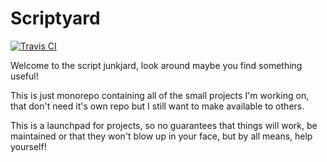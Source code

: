 # Scriptyard

[![Travis CI](https://img.shields.io/travis/KFBI1706/scriptyard.svg?style=for-the-badge)](https://travis-ci.org/KFBI1706/scriptyard)

Welcome to the script junkjard, look around maybe you find something useful!

This is just monorepo containing all of the small projects I'm working on, that don't need it's own repo but I still want to make available to others.

This is a launchpad for projects, so no guarantees that things will work, be maintained or that they won't blow up in your face, but by all means, help yourself!
